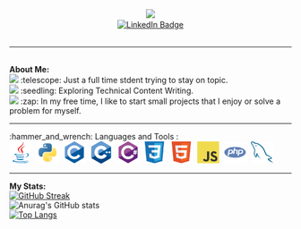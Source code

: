 <div id = "header" align = "center">
  <img src = "https://media4.giphy.com/media/scZPhLqaVOM1qG4lT9/giphy.gif?cid=ecf05e47oujnur7qk1rlc3ugb5gjgbhxusqpundpgic2d1nk&rid=giphy.gif&ct=g" width = "300"/>
</div>

<div id = "badges" align = "center">
  <a href = "https://www.linkedin.com/in/jeffrey-baker-318552171/">
    <img src = "https://img.shields.io/badge/LinkedIn-blue?style=for-the-badge&logo=linkedin&logoColor=white" alt = "LinkedIn Badge"/>
  </a>
</div>

<div id = "views" align = "center">
  <img src = "https://komarev.com/ghpvc/?username=tomoya187&style=flat-square&color=blue" alt=""/>
</div>

<hr --->
<br>

<div id = "aboutMe" align = "left">
  <b>About Me: </b>
  <br>
  <img src = "https://images-wixmp-ed30a86b8c4ca887773594c2.wixmp.com/f/1debef4a-cf0b-4fe2-ba1a-ffd4fb70e6bd/d8wsxp2-5fff95fc-539b-4ccc-85b4-c44dea59cc27.gif?token=eyJ0eXAiOiJKV1QiLCJhbGciOiJIUzI1NiJ9.eyJzdWIiOiJ1cm46YXBwOjdlMGQxODg5ODIyNjQzNzNhNWYwZDQxNWVhMGQyNmUwIiwiaXNzIjoidXJuOmFwcDo3ZTBkMTg4OTgyMjY0MzczYTVmMGQ0MTVlYTBkMjZlMCIsIm9iaiI6W1t7InBhdGgiOiJcL2ZcLzFkZWJlZjRhLWNmMGItNGZlMi1iYTFhLWZmZDRmYjcwZTZiZFwvZDh3c3hwMi01ZmZmOTVmYy01MzliLTRjY2MtODViNC1jNDRkZWE1OWNjMjcuZ2lmIn1dXSwiYXVkIjpbInVybjpzZXJ2aWNlOmZpbGUuZG93bmxvYWQiXX0.NaSGa_pQLNTBKgQQpBK58azB4woOpfwwPvp9UPLF3Vg" width = "40">
     :telescope: Just a full time stdent trying to stay on topic.
     <br>
<img src = "https://images-wixmp-ed30a86b8c4ca887773594c2.wixmp.com/f/1debef4a-cf0b-4fe2-ba1a-ffd4fb70e6bd/d8wsxp2-5fff95fc-539b-4ccc-85b4-c44dea59cc27.gif?token=eyJ0eXAiOiJKV1QiLCJhbGciOiJIUzI1NiJ9.eyJzdWIiOiJ1cm46YXBwOjdlMGQxODg5ODIyNjQzNzNhNWYwZDQxNWVhMGQyNmUwIiwiaXNzIjoidXJuOmFwcDo3ZTBkMTg4OTgyMjY0MzczYTVmMGQ0MTVlYTBkMjZlMCIsIm9iaiI6W1t7InBhdGgiOiJcL2ZcLzFkZWJlZjRhLWNmMGItNGZlMi1iYTFhLWZmZDRmYjcwZTZiZFwvZDh3c3hwMi01ZmZmOTVmYy01MzliLTRjY2MtODViNC1jNDRkZWE1OWNjMjcuZ2lmIn1dXSwiYXVkIjpbInVybjpzZXJ2aWNlOmZpbGUuZG93bmxvYWQiXX0.NaSGa_pQLNTBKgQQpBK58azB4woOpfwwPvp9UPLF3Vg" width = "40">
     :seedling: Exploring Technical Content Writing.
     <br>

<img src = "https://images-wixmp-ed30a86b8c4ca887773594c2.wixmp.com/f/1debef4a-cf0b-4fe2-ba1a-ffd4fb70e6bd/d8wsxp2-5fff95fc-539b-4ccc-85b4-c44dea59cc27.gif?token=eyJ0eXAiOiJKV1QiLCJhbGciOiJIUzI1NiJ9.eyJzdWIiOiJ1cm46YXBwOjdlMGQxODg5ODIyNjQzNzNhNWYwZDQxNWVhMGQyNmUwIiwiaXNzIjoidXJuOmFwcDo3ZTBkMTg4OTgyMjY0MzczYTVmMGQ0MTVlYTBkMjZlMCIsIm9iaiI6W1t7InBhdGgiOiJcL2ZcLzFkZWJlZjRhLWNmMGItNGZlMi1iYTFhLWZmZDRmYjcwZTZiZFwvZDh3c3hwMi01ZmZmOTVmYy01MzliLTRjY2MtODViNC1jNDRkZWE1OWNjMjcuZ2lmIn1dXSwiYXVkIjpbInVybjpzZXJ2aWNlOmZpbGUuZG93bmxvYWQiXX0.NaSGa_pQLNTBKgQQpBK58azB4woOpfwwPvp9UPLF3Vg" width = "40"> 
    :zap: In my free time, I like to start small projects that I enjoy or solve a problem for myself.
    <br>
</div>

---

<div id = "languages" align = "left">
  :hammer_and_wrench: Languages and Tools :
  <br>
  <img src="https://raw.githubusercontent.com/devicons/devicon/1119b9f84c0290e0f0b38982099a2bd027a48bf1/icons/java/java-original.svg" title="Java" alt="Java" width="40" height="40"/>&nbsp;
  <img src = "https://raw.githubusercontent.com/devicons/devicon/1119b9f84c0290e0f0b38982099a2bd027a48bf1/icons/python/python-original.svg" title = "python" alt = "Python" width = 40" height = "40" />&nbsp
  <img src = "https://raw.githubusercontent.com/devicons/devicon/1119b9f84c0290e0f0b38982099a2bd027a48bf1/icons/c/c-original.svg" title = "c" alt = "C" width = 40" height = "40" />&nbsp
  <img src = "https://raw.githubusercontent.com/devicons/devicon/1119b9f84c0290e0f0b38982099a2bd027a48bf1/icons/cplusplus/cplusplus-original.svg" title = "c++" alt = "C++" width = 40" height = "40" />&nbsp
  <img src = "https://raw.githubusercontent.com/devicons/devicon/1119b9f84c0290e0f0b38982099a2bd027a48bf1/icons/csharp/csharp-original.svg" title = "csharp" alt = "CSharp" width = 40" height = "40" />&nbsp
  <img src = "https://raw.githubusercontent.com/devicons/devicon/1119b9f84c0290e0f0b38982099a2bd027a48bf1/icons/css3/css3-original.svg" title = "css" alt = "CSS" width = 40" height = "40" />&nbsp
  <img src = "https://raw.githubusercontent.com/devicons/devicon/1119b9f84c0290e0f0b38982099a2bd027a48bf1/icons/html5/html5-original.svg" title = "html" alt = "HTML" width = 40" height = "40" />&nbsp
  <img src = "https://raw.githubusercontent.com/devicons/devicon/1119b9f84c0290e0f0b38982099a2bd027a48bf1/icons/javascript/javascript-original.svg" title = "javascript" alt = "Javascript" width = 40" height = "40" />&nbsp
  <img src = "https://raw.githubusercontent.com/devicons/devicon/1119b9f84c0290e0f0b38982099a2bd027a48bf1/icons/php/php-plain.svg" title = "php" alt = "PHP" width = 40" height = "40" />&nbsp
  <img src = "https://raw.githubusercontent.com/devicons/devicon/1119b9f84c0290e0f0b38982099a2bd027a48bf1/icons/mysql/mysql-original.svg" title = "mysql" alt = "MySql" width = 40" height = "40" />&nbsp
</div>

---
<B> My Stats: </b>
<br>
[![GitHub Streak](http://github-readme-streak-stats.herokuapp.com?user=tomoya187&theme=dark&hide_border=true)](https://git.io/streak-stats)
<br>
![Anurag's GitHub stats](https://github-readme-stats.vercel.app/api?username=tomoya187&show_icons=true&theme=dark)
<br>
[![Top Langs](https://github-readme-stats.vercel.app/api/top-langs/?username=tomoya187&layout=compact&theme=vision-friendly-dark)](https://github.com/tomoya187/github-readme-stats)


